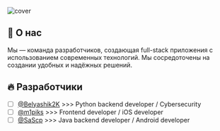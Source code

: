 ![cover](https://github.com/user-attachments/assets/2552bf40-8a07-4337-bdd1-316ace4fe5fb)

## 🦊 О нас

Мы — команда разработчиков, создающая full-stack приложения с использованием современных технологий. Мы сосредоточены на создании удобных и надёжных решений.

## 🔥 Разработчики


- [ ] [@Belyashik2K](https://github.com/Belyashik2K) >>> Python backend developer / Cybersecurity
- [ ] [@m1piks](https://github.com/m1piks20) >>> Frontend developer / iOS developer
- [ ] [@SaScp](https://github.com/orgs/SaScp) >>> Java backend developer / Android developer
